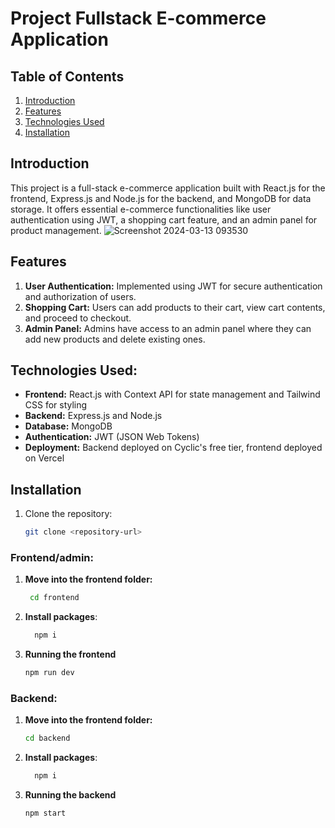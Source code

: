 # Project  Fullstack E-commerce Application



## Table of Contents

1. [Introduction](#introduction)
2. [Features](#features)
3. [Technologies Used](#technologies-used)
4. [Installation](#installation)




## Introduction
This project is a full-stack e-commerce application built with React.js for the frontend, Express.js and Node.js for the backend, and MongoDB for data storage. It offers essential e-commerce functionalities like user authentication using JWT, a shopping cart feature, and an admin panel for product management.
![Screenshot 2024-03-13 093530](https://github.com/Sai-Manikanta-Andey/FullstackEcommerce/assets/87435743/5441a4dc-5281-4ef2-b71d-8e0db7457d29)


## Features
1. **User Authentication:** Implemented using JWT for secure authentication and authorization of users.
2. **Shopping Cart:** Users can add products to their cart, view cart contents, and proceed to checkout.
3. **Admin Panel:** Admins have access to an admin panel where they can add new products and delete existing ones.
   
## Technologies Used:
- **Frontend:** React.js with Context API for state management and Tailwind CSS for styling
- **Backend:** Express.js and Node.js
- **Database:** MongoDB
- **Authentication:** JWT (JSON Web Tokens)
- **Deployment:** Backend deployed on Cyclic's free tier, frontend deployed on Vercel


## Installation

1. Clone the repository:
   ```bash
   git clone <repository-url>

### Frontend/admin:

1. **Move into the frontend folder:**
   ```bash
    cd frontend
2. **Install packages**:
   ```bash
     npm i
3. **Running the frontend**
   ```bash
   npm run dev

### Backend:

1. **Move into the frontend folder:**
   ```bash
   cd backend
2. **Install packages**:
   ```bash
     npm i   
3. **Running the backend**
   ```bash
   npm start
